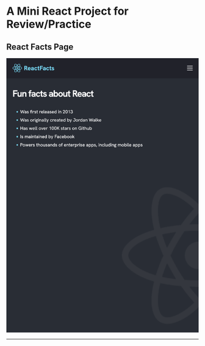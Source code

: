 # A Mini React Project for Review/Practice

## React Facts Page
<img  alt="Screen Shot 1" src="./src/assets/screencap.png">
<hr />